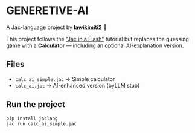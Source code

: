 # GENERETIVE-AI

A Jac-language project by **lawikimiti2** 🧠

This project follows the ["Jac in a Flash"](https://www.jac-lang.org/learn/jac_in_a_flash/) tutorial but replaces the guessing game with a **Calculator** — including an optional AI-explanation version.

## Files
- `calc_ai_simple.jac` → Simple calculator
- `calc_ai.jac` → AI-enhanced version (byLLM stub)

## Run the project
```bash
pip install jaclang
jac run calc_ai_simple.jac
